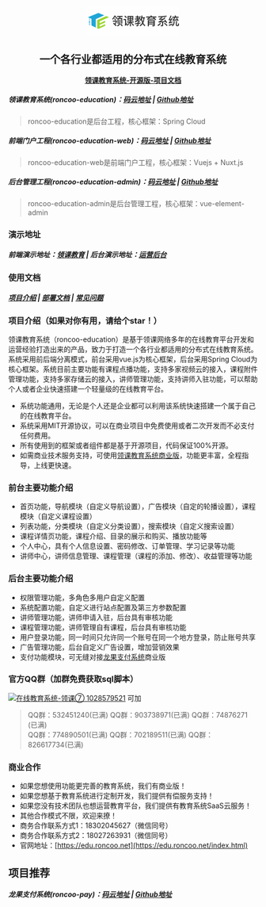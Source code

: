 <div align=center>
 <img src="logo.jpg"/>
 <h2>一个各行业都适用的分布式在线教育系统</h2>
 <a href="http://doc.os.roncoos.com/"><strong>领课教育系统-开源版-项目文档</strong></a>
</div>

##### 领课教育系统(roncoo-education)：[码云地址](https://gitee.com/roncoocom/roncoo-education) | [Github地址](https://github.com/roncoo/roncoo-education)
> roncoo-education是后台工程，核心框架：Spring Cloud  

##### 前端门户工程(roncoo-education-web)：[码云地址](https://gitee.com/roncoocom/roncoo-education-web) | [Github地址](https://github.com/roncoo/roncoo-education-web)
> roncoo-education-web是前端门户工程，核心框架：Vuejs + Nuxt.js  

##### 后台管理工程(roncoo-education-admin)：[码云地址](https://gitee.com/roncoocom/roncoo-education-admin) | [Github地址](https://github.com/roncoo/roncoo-education-admin)
> roncoo-education-admin是后台管理工程，核心框架：vue-element-admin

### 演示地址
##### 前端演示地址：[领课教育](http://edu.os.roncoo.com/) | 后台演示地址：[运营后台](http://edu.os.roncoo.com/admin)

### 使用文档
##### [项目介绍](https://blog.roncoo.com/article/1105321762337357826)  |  [部署文档](https://blog.roncoo.com/article/1103554925858197505)  |  [常见问题](https://blog.roncoo.com/article/1105309620724858882)

### 项目介绍（如果对你有用，请给个star！）
领课教育系统（roncoo-education）是基于领课网络多年的在线教育平台开发和运营经验打造出来的产品，致力于打造一个各行业都适用的分布式在线教育系统。系统采用前后端分离模式，前台采用vue.js为核心框架，后台采用Spring Cloud为核心框架。系统目前主要功能有课程点播功能，支持多家视频云的接入，课程附件管理功能，支持多家存储云的接入，讲师管理功能，支持讲师入驻功能，可以帮助个人或者企业快速搭建一个轻量级的在线教育平台。

* 系统功能通用，无论是个人还是企业都可以利用该系统快速搭建一个属于自己的在线教育平台。
* 系统采用MIT开源协议，可以在商业项目中免费使用或者二次开发而不必支付任何费用。
* 所有使用到的框架或者组件都是基于开源项目，代码保证100%开源。
* 如需商业技术服务支持，可使用[领课教育系统商业版](https://edu.roncoo.net/)，功能更丰富，全程指导，上线更快速。

### 前台主要功能介绍
* 首页功能，导航模块（自定义导航设置），广告模块（自定的轮播设置），课程模块（自定义课程设置）
* 列表功能，分类模块（自定义分类设置），搜索模块（自定义搜索设置）
* 课程详情页功能，课程介绍、目录的展示和购买、播放功能等
* 个人中心，具有个人信息设置、密码修改、订单管理、学习记录等功能
* 讲师中心，讲师信息管理、课程管理（课程的添加、修改）、收益管理等功能

### 后台主要功能介绍
* 权限管理功能，多角色多用户自定义配置
* 系统配置功能，自定义进行站点配置及第三方参数配置
* 讲师管理功能，讲师申请入驻，后台具有审核功能
* 课程管理功能，讲师管理自有课程，后台具有审核功能
* 用户登录功能，同一时间只允许同一个账号在同一个地方登录，防止账号共享
* 广告管理功能，后台自定义广告设置，增加营销效果
* 支付功能模块，可无缝对接[龙果支付系统](https://pay.roncoo.net/)商业版

### 官方QQ群（加群免费获取sql脚本）

<a target="_blank" href="//shang.qq.com/wpa/qunwpa?idkey=6b66a953c914f45131bd8bd0936a410cc58b3820d8828ed8f9ad884ada667873"><img border="0" src="https://pub.idqqimg.com/wpa/images/group.png" alt="在线教育系统-领课⑦" title="在线教育系统-领课⑦"> 1028579521</a> 可加

> QQ群：532451240(已满)  QQ群：903738971(已满)   QQ群：74876271 (已满)  
> QQ群：774890501(已满)   QQ群：702189511(已满)   QQ群：826617734(已满)

### 商业合作
* 如果您想使用功能更完善的教育系统，我们有商业版！
* 如果您想基于教育系统进行定制开发，我们提供有偿服务支持！
* 如果您没有技术团队也想运营教育平台，我们提供有教育系统SaaS云服务！
* 其他合作模式不限，欢迎来撩！
* 商务合作联系方式1：18302045627（微信同号）
* 商务合作联系方式2：18027263931（微信同号）
* 官网地址：[https://edu.roncoo.net](https://edu.roncoo.net/index.html)

## 项目推荐
##### 龙果支付系统(roncoo-pay)：[码云地址](https://gitee.com/roncoocom/roncoo-pay) | [Github地址](https://github.com/roncoo/roncoo-pay)
